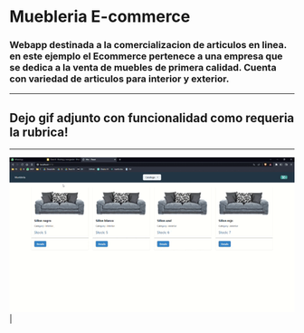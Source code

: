 # Muebleria E-commerce

### Webapp destinada a la comercializacion de articulos en linea. en este ejemplo el Ecommerce pertenece a una empresa que se dedica a la venta de muebles de primera calidad. Cuenta con variedad de articulos para interior y exterior.

---

## Dejo gif adjunto con funcionalidad como requeria la rubrica!

---

![image](./src/assets/Vite%20%2B%20React%20-%20Brave%202023-02-21%2014-01-13.gif)
|
